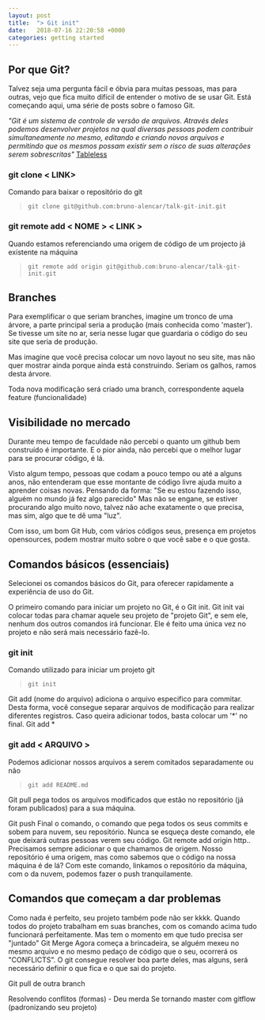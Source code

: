 ```yaml
---
layout: post
title:  "> Git init"
date:   2018-07-16 22:20:58 +0000
categories: getting started
---
```


## Por que Git?

Talvez seja uma pergunta fácil e óbvia para muitas pessoas, mas para outras, vejo que fica muito difícil de entender o motivo de se usar Git. Está começando aqui, uma série de posts sobre o famoso Git.

 *"Git é um sistema de controle de versão de arquivos. Através deles podemos desenvolver projetos na qual diversas pessoas podem contribuir simultaneamente no mesmo, editando e criando novos arquivos e permitindo que os mesmos possam existir sem o risco de suas alterações serem sobrescritas"*
 [Tableless](https://tableless.com.br/tudo-que-voce-queria-saber-sobre-git-e-github-mas-tinha-vergonha-de-perguntar/)

### git clone < LINK>
Comando para baixar o repositório do git
> `git clone git@github.com:bruno-alencar/talk-git-init.git`

### git remote add < NOME > < LINK >
Quando estamos referenciando uma origem de código de um projecto já existente na máquina
> `git remote add origin git@github.com:bruno-alencar/talk-git-init.git`

## Branches
Para exemplificar o que seriam branches, imagine um tronco de uma árvore, a parte principal seria a produção (mais conhecida como 'master'). Se tivesse um site no ar, seria nesse lugar que guardaria o código do seu site que seria de produção.

Mas imagine que você precisa colocar um novo layout no seu site, mas não quer mostrar ainda porque ainda está construindo. Seriam os galhos, ramos desta árvore.

Toda nova modificação será criado uma branch, correspondente aquela feature (funcionalidade)

## Visibilidade no mercado
Durante meu tempo de faculdade não percebi o quanto um github bem construído é importante. E o pior ainda, não percebi que o melhor lugar para se procurar código, é lá.

Visto algum tempo, pessoas que codam a pouco tempo ou até a alguns anos, não entenderam que esse montante de código livre ajuda muito a aprender coisas novas. Pensando da forma:
"Se eu estou fazendo isso, alguém no mundo já fez algo parecido"
Mas não se engane, se estiver procurando algo muito novo, talvez não ache exatamente o que precisa, mas sim, algo que te dê uma "luz".

Com isso, um bom Git Hub, com vários códigos seus, presença em projetos opensources, podem mostrar muito sobre o que você sabe e o que gosta.

## Comandos básicos (essenciais)
Selecionei os comandos básicos do Git, para oferecer rapidamente a experiência de uso do Git. 

O primeiro comando para iniciar um projeto no Git, é o Git init.
Git init vai colocar todas para chamar aquele seu projeto de "projeto Git", e sem ele, nenhum dos outros comandos irá funcionar. Ele é feito uma única vez no projeto e não será mais necessário fazê-lo.

### git init 
Comando utilizado para iniciar um projeto git
> `git init`

Git add (nome do arquivo) adiciona o arquivo especifico para commitar. Desta forma, você consegue separar arquivos de modificação para realizar diferentes registros. Caso queira adicionar todos, basta colocar um '*' no final. Git add *

### git add < ARQUIVO >
Podemos adicionar nossos arquivos a serem comitados separadamente ou não
> `git add README.md`

Git pull pega todos os arquivos modificados que estão no repositório (já foram publicados) para a sua máquina.

Git push
Final o comando, o comando que pega todos os seus commits e sobem para nuvem, seu repositório. Nunca se esqueça deste comando, ele que deixará outras pessoas verem seu código.
Git remote add origin http..
Precisamos sempre adicionar o que chamamos de origem. Nosso repositório é uma origem, mas como sabemos que o código na nossa máquina é de lá?
Com este comando, linkamos o repositório da máquina, com o da nuvem, podemos fazer o push tranquilamente.

## Comandos que começam a dar problemas

Como nada é perfeito, seu projeto também pode não ser kkkk. Quando todos do projeto trabalham em suas branches, com os comando acima tudo funcionará perfeitamente. Mas tem o momento em que tudo precisa ser "juntado"
Git Merge
Agora começa a brincadeira, se alguém mexeu no mesmo arquivo e no mesmo pedaço de código que o seu, ocorrerá os "CONFLICTS". O git consegue resolver boa parte deles, mas alguns, será necessário definir o que fica e o que sai do projeto.

Git pull de outra branch


Resolvendo conflitos (formas) - Deu merda
Se tornando master com gitflow (padronizando seu projeto)

